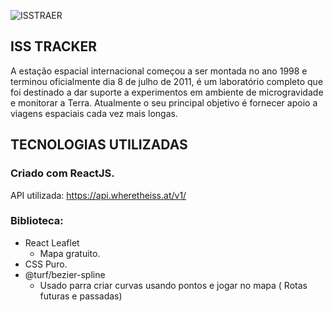 
![ISSTRAER](https://i.imgur.com/tR8J4uD.png)

## ISS TRACKER

A estação espacial internacional começou a ser montada no ano 1998 e terminou oficialmente dia 8 de julho de 2011, é um laboratório completo que foi destinado a dar suporte a experimentos em ambiente de microgravidade e monitorar a Terra. Atualmente o seu principal objetivo é fornecer apoio a viagens espaciais cada vez mais longas.

## TECNOLOGIAS UTILIZADAS

### Criado com ReactJS.
API utilizada: https://api.wheretheiss.at/v1/

### Biblioteca:
  - React Leaflet
    - Mapa gratuito.
  - CSS Puro.
  - @turf/bezier-spline 
    - Usado parra criar curvas usando pontos e jogar no mapa ( Rotas futuras e passadas)
    
 

